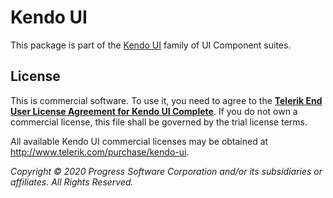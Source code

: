# Kendo UI

This package is part of the [Kendo UI](https://www.telerik.com/kendo-ui) family of UI Component suites.

## License

This is commercial software. To use it, you need to agree to the [**Telerik End User License Agreement for Kendo UI Complete**](http://www.telerik.com/purchase/license-agreement/kendo-ui-complete). If you do not own a commercial license, this file shall be governed by the trial license terms.

All available Kendo UI commercial licenses may be obtained at http://www.telerik.com/purchase/kendo-ui.

*Copyright © 2020 Progress Software Corporation and/or its subsidiaries or affiliates. All Rights Reserved.*
